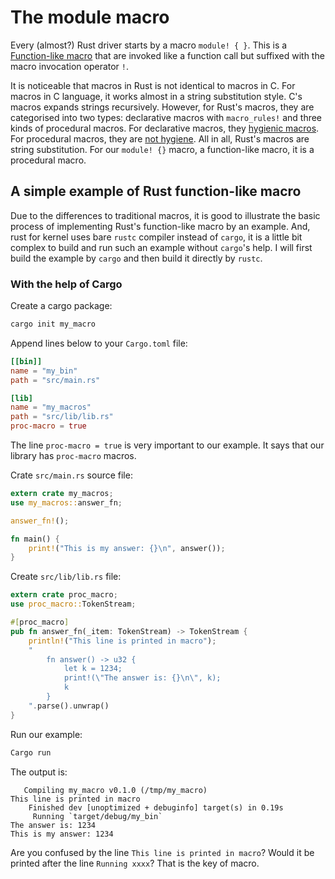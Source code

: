 # The module macro

Every (almost?) Rust driver starts by a macro `module! { }`. This is a
[Function-like macro] that are invoked like a function call but suffixed with
the macro invocation operator `!`.

It is noticeable that macros in Rust is not identical to macros in C. For macros
in C language, it works almost in a string substitution style. C's macros
expands strings recursively. However, for Rust's macros, they are categorised
into two types: declarative macros with `macro_rules!` and three kinds of
procedural macros. For declarative macros, they [hygienic macros]. For
procedural macros, they are [not hygiene]. All in all, Rust's macros are
string substitution. For our `module! {}` macro, a function-like macro, it is
a procedural macro.

## A simple example of Rust function-like macro

Due to the differences to traditional macros, it is good to illustrate the basic
process of implementing Rust's function-like macro by an example. And, rust for
kernel uses bare `rustc` compiler instead of `cargo`, it is a little bit complex
to build and run such an example without `cargo`'s help. I will first build the
example by `cargo` and then build it directly by `rustc`.

### With the help of Cargo

Create a cargo package:

```bash
cargo init my_macro
```

Append lines below to your `Cargo.toml` file:

```toml
[[bin]]
name = "my_bin"
path = "src/main.rs"

[lib]
name = "my_macros"
path = "src/lib/lib.rs"
proc-macro = true
```

The line `proc-macro = true` is very important to our example. It says that
our library has `proc-macro` macros.

Crate `src/main.rs` source file:

```rust
extern crate my_macros;
use my_macros::answer_fn;

answer_fn!();

fn main() {
    print!("This is my answer: {}\n", answer());
}
```

Create `src/lib/lib.rs` file:

```rust
extern crate proc_macro;
use proc_macro::TokenStream;

#[proc_macro]
pub fn answer_fn(_item: TokenStream) -> TokenStream {
    println!("This line is printed in macro");
    "
        fn answer() -> u32 {
            let k = 1234;
            print!(\"The answer is: {}\n\", k);
            k
        }
    ".parse().unwrap()
}
```

Run our example:

```bash
Cargo run
```

The output is:

```
   Compiling my_macro v0.1.0 (/tmp/my_macro)
This line is printed in macro
    Finished dev [unoptimized + debuginfo] target(s) in 0.19s
     Running `target/debug/my_bin`
The answer is: 1234
This is my answer: 1234
```

Are you confused by the line `This line is printed in macro`? Would it be
printed after the line `Running xxxx`? That is the key of macro.




[Function-like macro]: https://doc.rust-lang.org/reference/procedural-macros.html#function-like-procedural-macros
[hygienic macros]: https://en.wikipedia.org/wiki/Hygienic_macro
[not hygiene]: https://doc.rust-lang.org/reference/procedural-macros.html#procedural-macro-hygiene
